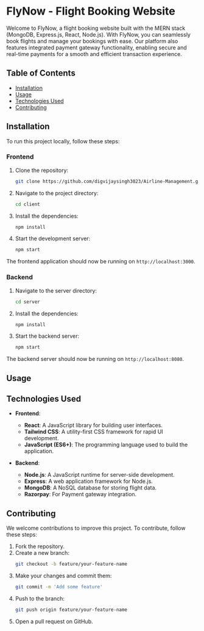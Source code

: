 # FlyNow - Flight Booking Website

Welcome to FlyNow, a flight booking website built with the MERN stack (MongoDB, Express.js, React, Node.js). With FlyNow, you can seamlessly book flights and manage your bookings with ease. Our platform also features integrated payment gateway functionality, enabling secure and real-time payments for a smooth and efficient transaction experience.

## Table of Contents

- [Installation](#installation)
- [Usage](#usage)
- [Technologies Used](#technologies-used)
- [Contributing](#contributing)

## Installation

To run this project locally, follow these steps:

### Frontend

1. Clone the repository:
   ```bash
   git clone https://github.com/digvijaysingh3023/Airline-Management.git
   ```
2. Navigate to the project directory:
   ```bash
   cd client
   ```

3. Install the dependencies:
   ```bash
   npm install
   ```

4. Start the development server:
   ```bash
   npm start
   ```

The frontend application should now be running on `http://localhost:3000`.

### Backend

1. Navigate to the server directory:
   ```bash
   cd server
   ```

2. Install the dependencies:
   ```bash
   npm install
   ```

3. Start the backend server:
   ```bash
   npm start
   ```

The backend server should now be running on `http://localhost:8080`.

## Usage


## Technologies Used

- **Frontend**:
  - **React**: A JavaScript library for building user interfaces.
  - **Tailwind CSS**: A utility-first CSS framework for rapid UI development.
  - **JavaScript (ES6+)**: The programming language used to build the application.

- **Backend**:
  - **Node.js**: A JavaScript runtime for server-side development.
  - **Express**: A web application framework for Node.js.
  - **MongoDB**: A NoSQL database for storing flight data.
  - **Razorpay**: For Payment gateway integration.


## Contributing

We welcome contributions to improve this project. To contribute, follow these steps:

1. Fork the repository.
2. Create a new branch:
   ```bash
   git checkout -b feature/your-feature-name
   ```
3. Make your changes and commit them:
   ```bash
   git commit -m 'Add some feature'
   ```
4. Push to the branch:
   ```bash
   git push origin feature/your-feature-name
   ```
5. Open a pull request on GitHub.
